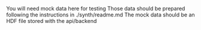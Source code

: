 You will need mock data here for testing
Those data should be prepared following the instructions in ./synth/readme.md
The mock data should be an HDF file stored with the api/backend


